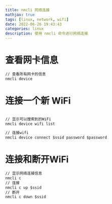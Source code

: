 ```yaml
---
title: nmcli 网络连接
mathjax: true
tags: [linux, network, wifi]
date: 2022-06-26 19:43:43
categories: linux 
description: 使用 nmcli 命令进行网络连接
---
```


# 查看网卡信息
```cmd
// 查看所有网卡的信息
nmcli device
```

# 连接一个新 WiFi
```cmd

// 显示可以搜索到的WiFi
nmcli device wifi list 

// 连接wifi
nmcli device connect $ssid password $password
```

# 连接和断开WiFi
```cmd
// 显示网络连接信息
nmcli c  
// 连接
nmcli c up $ssid
// 断开
nmcli c down $ssid
```
